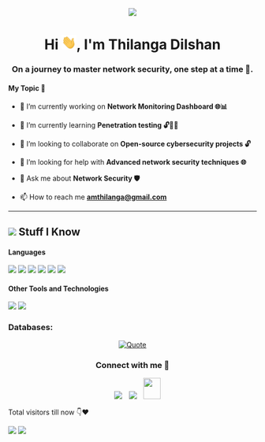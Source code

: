 <p align="center"><picture align="center"><img align="center" src = "https://github.com/7oSkaaa/7oSkaaa/blob/main/Images/about_me.gif?raw=true" width = 70px></picture></p>
<h1 align="center">Hi <img src="https://raw.githubusercontent.com/ABSphreak/ABSphreak/master/gifs/Hi.gif" width="30px">, I'm Thilanga Dilshan
<h3 align="center">On a journey to master network security, one step at a time 🚀.</h3>

#### My Topic 📌
-  🔭 I’m currently working on **Network Monitoring Dashboard 🌐📊**

- 🌱 I’m currently learning **Penetration testing 🔓🕵️‍♂️**

- 👯 I’m looking to collaborate on **Open-source cybersecurity projects 🔓**

- 🤝 I’m looking for help with **Advanced network security techniques 🌐**

- 💬 Ask me about **Network Security 🛡️**

- 📫 How to reach me **amthilanga@gmail.com**

-------------------

<h2><img src="https://media.giphy.com/media/cj87CxfRtrUifF3Ryk/giphy.gif" height="25"> Stuff I Know</h2>

<h4> Languages </h4>
<span> 
  <img src="https://img.shields.io/badge/HTML5-E34F26?style=for-the-badge&logo=html5&logoColor=white">
  <img src="https://img.shields.io/badge/CSS3-1572B6?style=for-the-badge&logo=css3&logoColor=white">
  <img src="https://img.shields.io/badge/JavaScript-F7DF1E?style=for-the-badge&logo=javascript&logoColor=black">
  <img src="https://img.shields.io/badge/Java-ED8B00?style=for-the-badge&logo=java&logoColor=white">
  <img src="https://img.shields.io/badge/C-00599C?style=for-the-badge&logo=c&logoColor=white">
  <img src="https://img.shields.io/badge/PHP-777BB4?style=for-the-badge&logo=php&logoColor=white">
</span>

<h4> Other Tools and Technologies </h4>
<span>
  <img src="https://img.shields.io/badge/Metasploit-4CAF50?style=for-the-badge&logo=metasploit&logoColor=white">
<img src="https://img.shields.io/badge/Linux-000000?style=for-the-badge&logo=linux&logoColor=FBC02D&color=000000">
  
### Databases:



<p align="center">
    <a href="https://github.com/piyushsuthar/github-readme-quotes">
        <img alt="Quote" src="https://quotes-github-readme.vercel.app/api?type=horizontal&theme=tokyonight&animation=grow_out_in&quote=Stay%20resilient,%20innovate,%20and%20protect.%20With%20dedication,%20focus,%20and%20strategic%20vision,%20you%E2%80%99ll%20master%20cybersecurity%20and%20safeguard%20the%20digital%20world.%20&quoteCategory=programming">
    </a>
</p>


</span>
<h3 align="center" >Connect with me 🤝 </h3>

<p align="center">

 <div align="center"  class="icons-social" style="margin-left: 10px;">
        <a   target="_blank" href="https://www.linkedin.com/in/nitin-dahiya/">
			<img src="https://img.icons8.com/doodle/40/000000/linkedin--v2.png" style="margin-left: 10px;" ></a>
        <a style="margin-left: 10px;" target="_blank" href="https://github.com/nitindahiya199">
		<img src="https://img.icons8.com/doodle/40/000000/github--v1.png"></a>
           <a style="margin-left: 10px;" target="_blank" href="mailto:nitindahiya00000@gmail.com">
		<img src="https://img.icons8.com/doodle/2x/gmail-new.png" style=" width:35px; height:43px;"></a>
      </div>

</p>


<p>Total visitors till now 👇❤️</p>
<img src="https://profile-counter.glitch.me/nitindahiya199/count.svg">
<a href="https://www.youtube.com/watch?v=dQw4w9WgXcQ"><img src="https://user-images.githubusercontent.com/73097560/115834477-dbab4500-a447-11eb-908a-139a6edaec5c.gif"></a>
